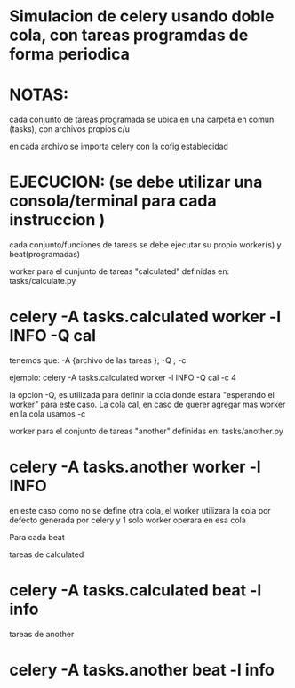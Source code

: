 # Simulacion de celery usando doble cola, con tareas programdas de forma periodica

# NOTAS:

cada conjunto de tareas programada se ubica en una carpeta en comun (tasks), con archivos propios c/u

en cada archivo se importa celery con la cofig establecidad

# EJECUCION: (se debe utilizar una consola/terminal para cada instruccion )

cada conjunto/funciones de tareas se debe ejecutar su propio worker(s) y beat(programadas)

worker para el cunjunto de tareas "calculated" definidas en: tasks/calculate.py

# celery -A tasks.calculated worker -l INFO -Q cal

tenemos que: -A {archivo de las tareas }; -Q <nombre de la cola>; -c <numero de worker>

ejemplo: celery -A tasks.calculated worker -l INFO -Q cal -c 4

la opcion -Q, es utilizada para definir la cola donde estara "esperando el worker" para este caso. La cola cal, en caso de querer agregar mas worker en la cola usamos -c <numero>

worker para el conjunto de tareas "another" definidas en: tasks/another.py

# celery -A tasks.another worker -l INFO

en este caso como no se define otra cola, el worker utilizara la cola por defecto generada por celery y 1 solo worker operara en esa cola

Para cada beat

tareas de calculated

# celery -A tasks.calculated beat -l info

tareas de another

# celery -A tasks.another beat -l info
